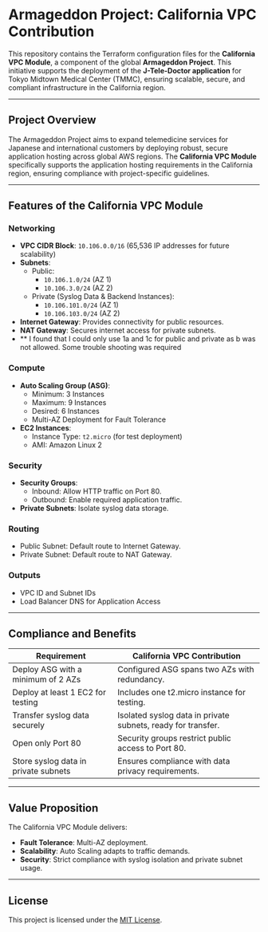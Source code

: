 
# Armageddon Project: California VPC Contribution

This repository contains the Terraform configuration files for the **California VPC Module**, a component of the global **Armageddon Project**. This initiative supports the deployment of the **J-Tele-Doctor application** for Tokyo Midtown Medical Center (TMMC), ensuring scalable, secure, and compliant infrastructure in the California region.

---

## Project Overview

The Armageddon Project aims to expand telemedicine services for Japanese and international customers by deploying robust, secure application hosting across global AWS regions. The **California VPC Module** specifically supports the application hosting requirements in the California region, ensuring compliance with project-specific guidelines.

---

## Features of the California VPC Module

### Networking
- **VPC CIDR Block**: `10.106.0.0/16` (65,536 IP addresses for future scalability)
- **Subnets**:
  - Public:
    - `10.106.1.0/24` (AZ 1)
    - `10.106.3.0/24` (AZ 2)
  - Private (Syslog Data & Backend Instances):
    - `10.106.101.0/24` (AZ 1)
    - `10.106.103.0/24` (AZ 2)
- **Internet Gateway**: Provides connectivity for public resources.
- **NAT Gateway**: Secures internet access for private subnets.
- ** I found that I could only use 1a and 1c for public and private as b was not allowed. Some trouble shooting was required

### Compute
- **Auto Scaling Group (ASG)**:
  - Minimum: 3 Instances
  - Maximum: 9 Instances
  - Desired: 6 Instances
  - Multi-AZ Deployment for Fault Tolerance
- **EC2 Instances**:
  - Instance Type: `t2.micro` (for test deployment)
  - AMI: Amazon Linux 2


### Security
- **Security Groups**:
  - Inbound: Allow HTTP traffic on Port 80.
  - Outbound: Enable required application traffic.
- **Private Subnets**: Isolate syslog data storage.

### Routing
- Public Subnet: Default route to Internet Gateway.
- Private Subnet: Default route to NAT Gateway.

### Outputs
- VPC ID and Subnet IDs
- Load Balancer DNS for Application Access

---

## Compliance and Benefits

| **Requirement**                 | **California VPC Contribution**                                 |
|----------------------------------|----------------------------------------------------------------|
| Deploy ASG with a minimum of 2 AZs | Configured ASG spans two AZs with redundancy.                 |
| Deploy at least 1 EC2 for testing  | Includes one t2.micro instance for testing.                |
| Transfer syslog data securely      | Isolated syslog data in private subnets, ready for transfer.  |
| Open only Port 80                  | Security groups restrict public access to Port 80.           |
| Store syslog data in private subnets | Ensures compliance with data privacy requirements.         |

---

## Value Proposition

The California VPC Module delivers:
- **Fault Tolerance**: Multi-AZ deployment.
- **Scalability**: Auto Scaling adapts to traffic demands.
- **Security**: Strict compliance with syslog isolation and private subnet usage.

---

## License

This project is licensed under the [MIT License](LICENSE).

